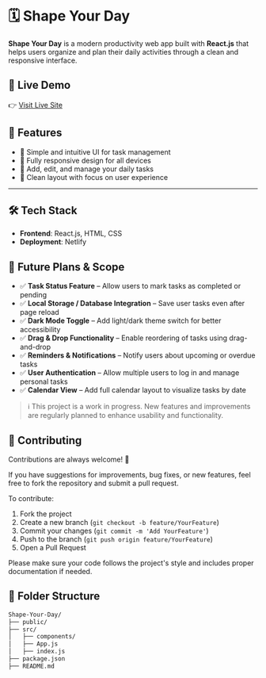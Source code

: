 # 🗓️ Shape Your Day

**Shape Your Day** is a modern productivity web app built with **React.js** that helps users organize and plan their daily activities through a clean and responsive interface.

## 🔗 Live Demo

👉 [Visit Live Site](https://shape-your-day.netlify.app/)

## 🚀 Features

- 🧠 Simple and intuitive UI for task management
- 📱 Fully responsive design for all devices
- 📝 Add, edit, and manage your daily tasks
- 🌙 Clean layout with focus on user experience

---

## 🛠️ Tech Stack

- **Frontend**: React.js, HTML, CSS
- **Deployment**: Netlify

## 🔮 Future Plans & Scope

- ✅ **Task Status Feature** – Allow users to mark tasks as completed or pending
- ✅ **Local Storage / Database Integration** – Save user tasks even after page reload
- ✅ **Dark Mode Toggle** – Add light/dark theme switch for better accessibility
- ✅ **Drag & Drop Functionality** – Enable reordering of tasks using drag-and-drop
- ✅ **Reminders & Notifications** – Notify users about upcoming or overdue tasks
- ✅ **User Authentication** – Allow multiple users to log in and manage personal tasks
- ✅ **Calendar View** – Add full calendar layout to visualize tasks by date

> ℹ️ This project is a work in progress. New features and improvements are regularly planned to enhance usability and functionality.

## 🤝 Contributing

Contributions are always welcome! 🙌

If you have suggestions for improvements, bug fixes, or new features, feel free to fork the repository and submit a pull request.

To contribute:

1. Fork the project
2. Create a new branch (`git checkout -b feature/YourFeature`)
3. Commit your changes (`git commit -m 'Add YourFeature'`)
4. Push to the branch (`git push origin feature/YourFeature`)
5. Open a Pull Request

Please make sure your code follows the project's style and includes proper documentation if needed.


## 📁 Folder Structure

```bash
Shape-Your-Day/
├── public/
├── src/
│   ├── components/
│   ├── App.js
│   ├── index.js
├── package.json
├── README.md
